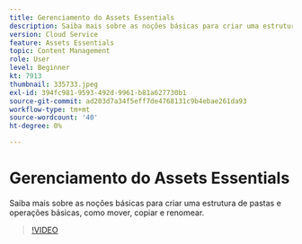 ```yaml
---
title: Gerenciamento do Assets Essentials
description: Saiba mais sobre as noções básicas para criar uma estrutura de pastas e operações básicas, como mover, copiar e renomear.
version: Cloud Service
feature: Assets Essentials
topic: Content Management
role: User
level: Beginner
kt: 7913
thumbnail: 335733.jpeg
exl-id: 394fc981-9593-492d-9961-b81a627730b1
source-git-commit: ad203d7a34f5eff7de4768131c9b4ebae261da93
workflow-type: tm+mt
source-wordcount: '40'
ht-degree: 0%

---
```


# Gerenciamento do Assets Essentials

Saiba mais sobre as noções básicas para criar uma estrutura de pastas e operações básicas, como mover, copiar e renomear.

>[!VIDEO](https://video.tv.adobe.com/v/335733/?quality=12&learn=on)
